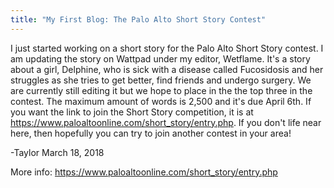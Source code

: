 ```yaml
---
title: "My First Blog: The Palo Alto Short Story Contest"
---
```

  I just started working on a short story for the Palo Alto Short Story
contest. I am updating the story on Wattpad under my editor, Wetflame. It's
a story about a girl, Delphine, who is sick with a disease called Fucosidosis
and her struggles as she tries to get better, find friends and undergo surgery.
We are currently still editing it but we hope to place in the the top three
in the contest. The maximum amount of words is 2,500 and it's due April 6th.
If you want the link to join the Short Story competition, it is at
https://www.paloaltoonline.com/short_story/entry.php. If you don't life
near here, then hopefully you can try to join another contest in your area!

-Taylor
March 18, 2018

More info: https://www.paloaltoonline.com/short_story/entry.php
